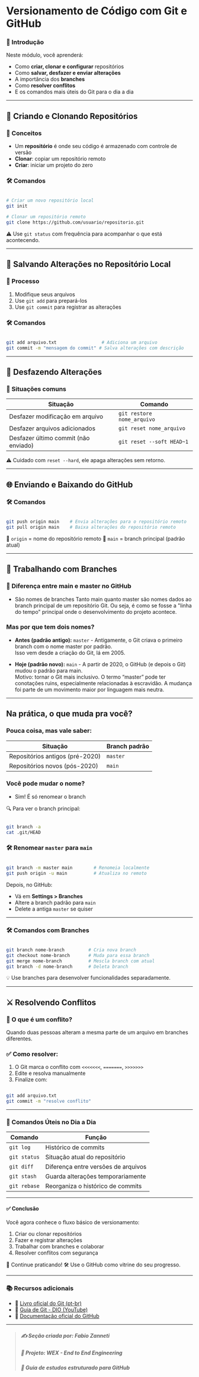 # Versionamento de Código com Git e GitHub

### 📌 Introdução

Neste módulo, você aprenderá:

- Como **criar, clonar e configurar** repositórios
- Como **salvar, desfazer e enviar alterações**
- A importância dos **branches**
- Como **resolver conflitos**
- E os comandos mais úteis do Git para o dia a dia

---

## 📁 Criando e Clonando Repositórios

### 🔹 Conceitos

- Um **repositório** é onde seu código é armazenado com controle de versão
- **Clonar**: copiar um repositório remoto
- **Criar**: iniciar um projeto do zero

### 🛠️ Comandos

```bash

# Criar um novo repositório local
git init

# Clonar um repositório remoto
git clone https://github.com/usuario/repositorio.git

```

⚠️ Use `git status` com frequência para acompanhar o que está acontecendo.

---

## 💾 Salvando Alterações no Repositório Local

### 🔹 Processo

1. Modifique seus arquivos
2. Use `git add` para prepará-los
3. Use `git commit` para registrar as alterações

### 🛠️ Comandos

```bash

git add arquivo.txt                 # Adiciona um arquivo
git commit -m "mensagem do commit" # Salva alterações com descrição

```

---

## 🔄 Desfazendo Alterações

### 🔹 Situações comuns

| Situação                             | Comando                    |
| ------------------------------------ | -------------------------- |
| Desfazer modificação em arquivo      | `git restore nome_arquivo` |
| Desfazer arquivos adicionados        | `git reset nome_arquivo`   |
| Desfazer último commit (não enviado) | `git reset --soft HEAD~1`  |

⚠️ Cuidado com `reset --hard`, ele apaga alterações sem retorno.

---

## 🌐 Enviando e Baixando do GitHub

### 🛠️ Comandos

```bash

git push origin main    # Envia alterações para o repositório remoto
git pull origin main    # Baixa alterações do repositório remoto

```

📌 `origin` = nome do repositório remoto
📌 `main` = branch principal (padrão atual)

---

## 🌳 Trabalhando com Branches

### 🔹 Diferença entre main e master no GitHub

- São nomes de branches
Tanto main quanto master são nomes dados ao branch principal de um repositório Git.
Ou seja, é como se fosse a "linha do tempo" principal onde o desenvolvimento do projeto acontece.

### Mas por que tem dois nomes?

- **Antes (padrão antigo):** ```master``` - 
Antigamente, o Git criava o primeiro branch com o nome master por padrão.   
Isso vem desde a criação do Git, lá em 2005.

- **Hoje (padrão novo):** ```main``` - 
A partir de 2020, o GitHub (e depois o Git) mudou o padrão para main.  
Motivo: tornar o Git mais inclusivo. O termo “master” pode ter conotações ruins, especialmente relacionadas à escravidão. A mudança foi parte de um movimento maior por linguagem mais neutra.

---

## Na prática, o que muda pra você?

### Pouca coisa, mas vale saber:

| Situação                        | Branch padrão |
| ------------------------------- | ------------- |
| Repositórios antigos (pré-2020) | `master`      |
| Repositórios novos (pós-2020)   | `main`        |

### Você pode mudar o nome?	  
- Sim! É só renomear o branch

🔍 Para ver o branch principal:

```bash

git branch -a
cat .git/HEAD

```

### 🛠️ Renomear `master` para `main`

```bash

git branch -m master main        # Renomeia localmente
git push origin -u main          # Atualiza no remoto

```

Depois, no GitHub:

* Vá em **Settings > Branches**
* Altere a branch padrão para `main`
* Delete a antiga `master` se quiser

---

### 🛠️ Comandos com Branches

```bash

git branch nome-branch         # Cria nova branch
git checkout nome-branch       # Muda para essa branch
git merge nome-branch          # Mescla branch com atual
git branch -d nome-branch      # Deleta branch

```

💡 Use branches para desenvolver funcionalidades separadamente.

---

## ⚔️ Resolvendo Conflitos

### 🔹 O que é um conflito?

Quando duas pessoas alteram a mesma parte de um arquivo em branches diferentes.

### ✅ Como resolver:

1. O Git marca o conflito com `<<<<<<<`, `=======`, `>>>>>>>`
2. Edite e resolva manualmente
3. Finalize com:

```bash

git add arquivo.txt
git commit -m "resolve conflito"

```

---

### 🧰 Comandos Úteis no Dia a Dia

| Comando      | Função                              |
| ------------ | ----------------------------------- |
| `git log`    | Histórico de commits                |
| `git status` | Situação atual do repositório       |
| `git diff`   | Diferença entre versões de arquivos |
| `git stash`  | Guarda alterações temporariamente   |
| `git rebase` | Reorganiza o histórico de commits   |

---

#### ✅ Conclusão

Você agora conhece o fluxo básico de versionamento:

1. Criar ou clonar repositórios
2. Fazer e registrar alterações
3. Trabalhar com branches e colaborar
4. Resolver conflitos com segurança

🧪 Continue praticando!
🛠️ Use o GitHub como vitrine do seu progresso.

---

### 📚 Recursos adicionais

* 📘 [Livro oficial do Git (pt-br)](https://git-scm.com/book/pt-br/v2)
* 🎥 [Guia de Git - DIO (YouTube)](https://www.youtube.com/watch?v=UBAX-13g8OM)
* 📖 [Documentação oficial do GitHub](https://docs.github.com/pt)

---

> ##### ✍️ **Seção criada por:** *Fabio Zanneti*
> ##### 🎯 Projeto: **WEX - End to End Engineering**
> ##### 📁 *Guia de estudos estruturado para GitHub*